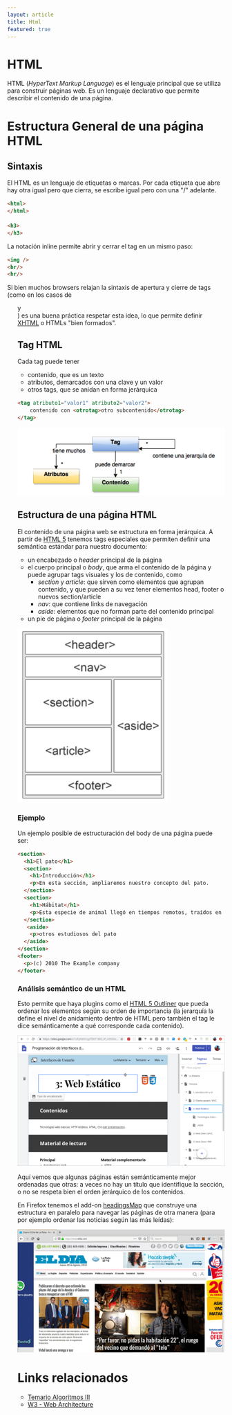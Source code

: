 ```yaml
---
layout: article
title: Html
featured: true
---
```


# HTML

HTML (_HyperText Markup Language_) es el lenguaje principal que se utiliza para construir páginas web. Es un lenguaje declarativo que permite describir el contenido de una página.

# Estructura General de una página HTML

## Sintaxis

El HTML es un lenguaje de etiquetas o marcas. Por cada etiqueta que abre hay otra igual pero que cierra, se escribe igual pero con una "/" adelante.

```html
<html>
</html>

<h3>
</h3>
```

La notación inline permite abrir y cerrar el tag en un mismo paso:

```html
<img />
<br/>
<hr/>
```

Si bien muchos browsers relajan la sintaxis de apertura y cierre de tags (como en los casos de <ul> y <br>) es una buena práctica respetar esta idea, lo que permite definir [XHTML](https://en.wikipedia.org/wiki/XHTML) o HTMLs "bien formados".

## Tag HTML

Cada tag puede tener

- contenido, que es un texto
- atributos, demarcados con una clave y un valor
- otros tags, que se anidan en forma jerárquica

```html
<tag atributo1="valor1" atributo2="valor2">
    contenido con <otrotag>otro subcontenido</otrotag>
</tag>
```

![htmlStructure](/img/wiki/htmlStructure.png)

## Estructura de una página HTML

El contenido de una página web se estructura en forma jerárquica. A partir de [HTML 5](https://developer.mozilla.org/es/docs/Sections_and_Outlines_of_an_HTML5_document) tenemos tags especiales que permiten definir una semántica estándar para nuestro documento:

- un encabezado o _header_ principal de la página
- el cuerpo principal o _body_, que arma el contenido de la página y puede agrupar tags visuales y los de contenido, como 
  - _section_ y _article_: que sirven como elementos que agrupan contenido, y que pueden a su vez tener elementos head, footer o nuevos section/article
  - _nav_: que contiene links de navegación
  - _aside_: elementos que no forman parte del contenido principal 
- un pie de página o _footer_ principal de la página

![htmlContent](/img/wiki/htmlContent.png)

### Ejemplo

Un ejemplo posible de estructuración del body de una página puede ser:

```html
<section>
  <h1>El pato</h1>    
  <section>     
    <h1>Introducción</h1>     
    <p>En esta sección, ampliaremos nuestro concepto del pato.
  </section>   
  <section>     
    <h1>Hábitat</h1>
    <p>Esta especie de animal llegó en tiempos remotos, traídos en diversas expediciones desde Europa y China, se fueron expandiendo por todo el mundo rápidamente y debido a su temperamento fueron criados como animales domésticos para el consumo de su carne y huevos, así como para mascotas en muchos hogares.
  </section>
   <aside>
    <p>otros estudiosos del pato
  </aside>
</section>
<footer>
  <p>(c) 2010 The Example company
</footer>
```

### Análisis semántico de un HTML

Esto permite que haya plugins como el [HTML 5 Outliner](https://chrome.google.com/webstore/detail/html5-outliner/afoibpobokebhgfnknfndkgemglggomo) que pueda ordenar los elementos según su orden de importancia (la jerarquía la define el nivel de anidamiento dentro de HTML pero también el tag le dice semánticamente a qué corresponde cada contenido).

![html5Outliner](/img/wiki/html5Outliner.gif)

Aquí vemos que algunas páginas están semánticamente mejor ordenadas que otras: a veces no hay un título que identifique la sección, o no se respeta bien el orden jerárquico de los contenidos.

En Firefox tenemos el add-on [headingsMap](https://addons.mozilla.org/es/firefox/addon/headingsmap/) que construye una estructura en paralelo para navegar las páginas de otra manera (para por ejemplo ordenar las noticias según las más leídas):

![headingsMap](/img/wiki/headingsMap.gif)

# Links relacionados

- [Temario Algoritmos III](algo3-temario.html)
- [W3 - Web Architecture](https://www.w3.org/standards/webarch/)
